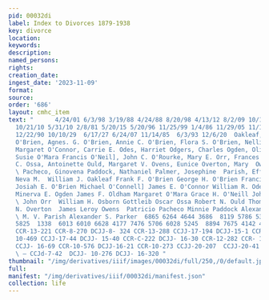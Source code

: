 ```yaml
---
pid: 00032di
label: Index to Divorces 1879-1938
key: divorce
location: 
keywords: 
description: 
named_persons: 
rights: 
creation_date: 
ingest_date: '2023-11-09'
format: 
source: 
order: '686'
layout: cmhc_item
text: "      4/24/01 6/3/98 3/19/88 4/24/88 8/20/98 4/13/12 8/2/09 10/12/91 1/14/92
  10/21/10 5/31/10 2/8/81 5/20/15 5/20/96 11/25/99 1/4/86 11/29/05 11/19/92 4/1/15
  12/22/90 10/10/29  6/17/27 6/24/07 11/14/85  6/3/93 12/6/20  Oakleaf, Elizabeth
  O'Brien, Agnes. G. O'Brien, Annie C. O'Brien, Flora S. O'Brien, Nellie O'Connell,
  Margaret O'Connor, Carrie E. Odes, Harriet Odgers, Charles Ogden, Oliver C. Oldham,
  Susie O'Mara Francis O'Neil], John C. O'Rourke, Mary E. Orr, Frances Osborn, Bettie
  C. Ossa, Antoinette Ould, Margaret V. Ovens, Eunice Overton, Mary  Owens, Minnie
  \ Pacheco, Ginovena Paddock, Nathaniel Palmer, Josephine  Parish, Effie Parker,
  Neva M.  William J. Oakleaf Frank F. O'Brien George H. O'Brien Francis X. O'Brien
  Josiah E. O'Brien Michael O'Connell] James E. O'Connor William R. Odes Helen Odgers
  Minerva E. Ogden James F. Oldham Margaret O'Mara Grace H. O'Neill John 0' Rourke
  \ John Orr  William H. Osborn Gottleib Oscar Ossa Robert N. Ould Thomas Ovens  Emery
  N. Overton  James Leroy Owens  Patricio Pacheco Minnie Paddock Alexander Palmer
  \ M. V. Parish Alexander S. Parker  6865 6264 4644 3686  8119 5786 5359 5431 7908
  5825  1338  6013 6010 6628 4177 7476 5706 6028 5245  8894 7675 4142 4457 6243  CCR-14-313
  CCR-13-221 CCR-8-270 DCJJ-8- 324 CCR-13-288 CCJJ-17-194 DCJJ-15-1 CCR- 10-432 CCR-
  10-469 CCJJ-17-44 DCJJ- 15-40 CCR-C-222 DCJJ- 16-30 CCR-12-282 CCR- 13-596 CCJJ-7-74
  CCJJ- 16-69 CCR-10-576 DCJJ-16-21 CCR-10-273 CCJJ-20-207  CCJJ-20-41 CCJJ-16-255
  \ — CCJd-7-42  DCJJ- 10-276 DCJJ- 16-320 "
thumbnail: "/img/derivatives/iiif/images/00032di/full/250,/0/default.jpg"
full: 
manifest: "/img/derivatives/iiif/00032di/manifest.json"
collection: life
---
```

